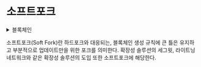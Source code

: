 # 소프트포크

<details>

<summary>블록체인</summary>



</details>

소프트포크(Soft Fork)란 하드포크와 대응되는, 블록체인 생성 규칙에 큰 틀은 유지하고 부분적으로 업데이트만을 위한 포크를 의미한다. 확장성 솔루션의 세그윗, 라이트닝 네트워크와 같은 확장성 솔루션의 도입 또한 소프트포크에 해당한다.
